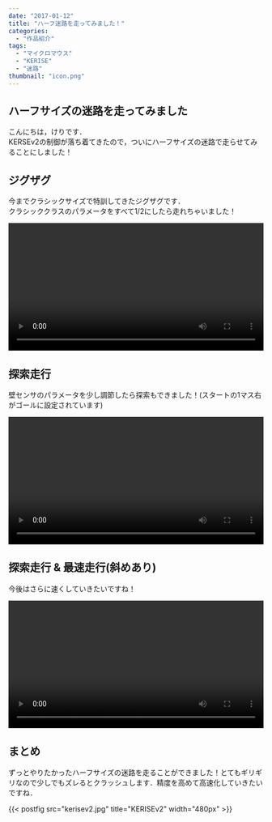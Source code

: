 ```yaml
---
date: "2017-01-12"
title: "ハーフ迷路を走ってみました！"
categories:
  - "作品紹介"
tags:
  - "マイクロマウス"
  - "KERISE"
  - "迷路"
thumbnail: "icon.png"
---
```


## ハーフサイズの迷路を走ってみました

こんにちは，けりです．  
KERSEv2の制御が落ち着てきたので，ついにハーフサイズの迷路で走らせてみることにしました！

<!--more-->

## ジグザグ

今までクラシックサイズで特訓してきたジグザグです．  
クラシッククラスのパラメータをすべて1/2にしたら走れちゃいました！

<p><video src="zigzag.mp4" width="100%" controls loop preload="metadata"></video></p>
<!--
<div class="video"><iframe width="90%" height="360" src="https://www.youtube.com/embed/Wslj9-5CEQw" frameborder="0" allowfullscreen></iframe></div>
-->

## 探索走行

壁センサのパラメータを少し調節したら探索もできました！(スタートの1マス右がゴールに設定されています)

<div class="video"><video src="square.mp4" width="100%" controls loop preload="metadata"></video></div>
<!--
<div class="video"><iframe width="90%" height="360" src="https://www.youtube.com/embed/-Mm07y3O4ig" frameborder="0" allowfullscreen></iframe></div>
-->

## 探索走行 & 最速走行(斜めあり)

今後はさらに速くしていきたいですね！

<div class="video"><video src="fast.mp4" width="100%" controls loop preload="metadata"></video></div>
<!--
<div class="video"><iframe width="90%" height="360" src="https://www.youtube.com/embed/Kp5JsxwAS_4" frameborder="0" allowfullscreen></iframe></div>
-->

## まとめ

ずっとやりたかったハーフサイズの迷路を走ることができました！とてもギリギリなので少しでもズレるとクラッシュします．精度を高めて高速化していきたいですね．

{{< postfig src="kerisev2.jpg" title="KERISEv2" width="480px" >}}
